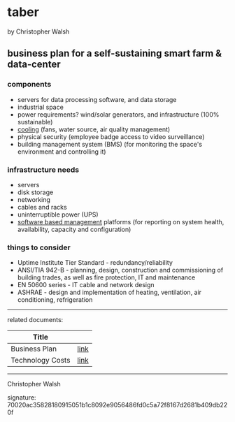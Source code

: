 # taber

by Christopher Walsh

## business plan for a self-sustaining smart farm & data-center

### components

* servers for data processing software, and data storage
* industrial space
* power requirements? wind/solar generators, and infrastructure (100% sustainable)
* [cooling](data_center_layout_heat_mgmt.md) (fans, water source, air quality management)
* physical security (employee badge access to video surveillance)
* building management system (BMS) (for monitoring the space's environment and controlling it)

### infrastructure needs

* servers
* disk storage
* networking
* cables and racks
* uninterruptible power (UPS)
* [software based management](ai_for_efficiency.md) platforms (for reporting on system health, availability, capacity and configuration)

### things to consider

* Uptime Institute Tier Standard - redundancy/reliability
* ANSI/TIA 942-B - planning, design, construction and commissioning of building trades, as well as fire protection, IT and maintenance
* EN 50600 series - IT cable and network design
* ASHRAE - design and implementation of heating, ventilation, air conditioning, refrigeration

---

related documents:

| Title            |                          |
| ---------------- | ------------------------ |
| Business Plan    | [link](business_plan.md) |
| Technology Costs | [link](tech_costs.md)    |

---

Christopher Walsh 

signature: 70020ac35828180915051b1c8092e9056486fd0c5a72f8167d2681b409db220f
